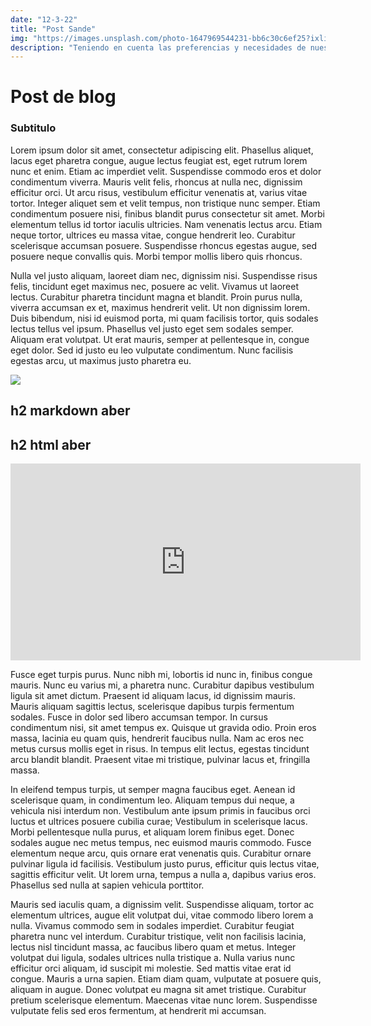 ```yaml
---
date: "12-3-22"
title: "Post Sande"
img: "https://images.unsplash.com/photo-1647969544231-bb6c30c6ef25?ixlib=rb-1.2.1&ixid=MnwxMjA3fDB8MHxwaG90by1wYWdlfHx8fGVufDB8fHx8&auto=format&fit=crop&w=1074&q=80"
description: "Teniendo en cuenta las preferencias y necesidades de nuestros asesorados, pasamos a la etapa de diseño de estrategia y ejecución."
---
```


# Post de blog

### Subtitulo

Lorem ipsum dolor sit amet, consectetur adipiscing elit. Phasellus aliquet, lacus eget pharetra congue, augue lectus feugiat est, eget rutrum lorem nunc et enim. Etiam ac imperdiet velit. Suspendisse commodo eros et dolor condimentum viverra. Mauris velit felis, rhoncus at nulla nec, dignissim efficitur orci. Ut arcu risus, vestibulum efficitur venenatis at, varius vitae tortor. Integer aliquet sem et velit tempus, non tristique nunc semper. Etiam condimentum posuere nisi, finibus blandit purus consectetur sit amet. Morbi elementum tellus id tortor iaculis ultricies. Nam venenatis lectus arcu. Etiam neque tortor, ultrices eu massa vitae, congue hendrerit leo. Curabitur scelerisque accumsan posuere. Suspendisse rhoncus egestas augue, sed posuere neque convallis quis. Morbi tempor mollis libero quis rhoncus.

Nulla vel justo aliquam, laoreet diam nec, dignissim nisi. Suspendisse risus felis, tincidunt eget maximus nec, posuere ac velit. Vivamus ut laoreet lectus. Curabitur pharetra tincidunt magna et blandit. Proin purus nulla, viverra accumsan ex et, maximus hendrerit velit. Ut non dignissim lorem. Duis bibendum, nisi id euismod porta, mi quam facilisis tortor, quis sodales lectus tellus vel ipsum. Phasellus vel justo eget sem sodales semper. Aliquam erat volutpat. Ut erat mauris, semper at pellentesque in, congue eget dolor. Sed id justo eu leo vulputate condimentum. Nunc facilisis egestas arcu, ut maximus justo pharetra eu.

<img src="https://placekitten.com/200/140" />

## h2 markdown aber

<h2> h2 html aber </h2>

<iframe width="560" height="315" src="https://www.youtube.com/embed/r76GJDP0uWQ" title="YouTube video player" frameborder="0" allow="accelerometer; autoplay; clipboard-write; encrypted-media; gyroscope; picture-in-picture" allowfullscreen></iframe>

Fusce eget turpis purus. Nunc nibh mi, lobortis id nunc in, finibus congue mauris. Nunc eu varius mi, a pharetra nunc. Curabitur dapibus vestibulum ligula sit amet dictum. Praesent id aliquam lacus, id dignissim mauris. Mauris aliquam sagittis lectus, scelerisque dapibus turpis fermentum sodales. Fusce in dolor sed libero accumsan tempor. In cursus condimentum nisi, sit amet tempus ex. Quisque ut gravida odio. Proin eros massa, lacinia eu quam quis, hendrerit faucibus nulla. Nam ac eros nec metus cursus mollis eget in risus. In tempus elit lectus, egestas tincidunt arcu blandit blandit. Praesent vitae mi tristique, pulvinar lacus et, fringilla massa.

In eleifend tempus turpis, ut semper magna faucibus eget. Aenean id scelerisque quam, in condimentum leo. Aliquam tempus dui neque, a vehicula nisi interdum non. Vestibulum ante ipsum primis in faucibus orci luctus et ultrices posuere cubilia curae; Vestibulum in scelerisque lacus. Morbi pellentesque nulla purus, et aliquam lorem finibus eget. Donec sodales augue nec metus tempus, nec euismod mauris commodo. Fusce elementum neque arcu, quis ornare erat venenatis quis. Curabitur ornare pulvinar ligula id facilisis. Vestibulum justo purus, efficitur quis lectus vitae, sagittis efficitur velit. Ut lorem urna, tempus a nulla a, dapibus varius eros. Phasellus sed nulla at sapien vehicula porttitor.

Mauris sed iaculis quam, a dignissim velit. Suspendisse aliquam, tortor ac elementum ultrices, augue elit volutpat dui, vitae commodo libero lorem a nulla. Vivamus commodo sem in sodales imperdiet. Curabitur feugiat pharetra nunc vel interdum. Curabitur tristique, velit non facilisis lacinia, lectus nisl tincidunt massa, ac faucibus libero quam et metus. Integer volutpat dui ligula, sodales ultrices nulla tristique a. Nulla varius nunc efficitur orci aliquam, id suscipit mi molestie. Sed mattis vitae erat id congue. Mauris a urna sapien. Etiam diam quam, vulputate at posuere quis, aliquam in augue. Donec volutpat eu magna sit amet tristique. Curabitur pretium scelerisque elementum. Maecenas vitae nunc lorem. Suspendisse vulputate felis sed eros fermentum, at hendrerit mi accumsan.